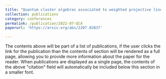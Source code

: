 ```yaml
---
title: "Quantum cluster algebras associated to weighted projective lines (with Fan Xu)"
collection: publications
category: conferences
permalink: /publication/2022-07-QCA
paperurl: 'https://arxiv.org/abs/2207.02837'

---
```


The contents above will be part of a list of publications, if the user clicks the link for the publication than the contents of section will be rendered as a full page, allowing you to provide more information about the paper for the reader. When publications are displayed as a single page, the contents of the above "citation" field will automatically be included below this section in a smaller font.
